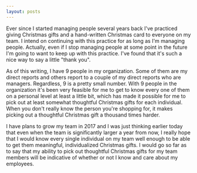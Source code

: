```yaml
---
layout: posts
---
```


Ever since I started managing people several years back I've practiced giving Christmas gifts and a hand-written Christmas card to everyone on my team.  I intend on continuing with this practice for as long as I'm managing people.  Actually, even if I stop managing people at some point in the future I'm going to want to keep up with this practice.  I've found that it's such a nice way to say a little "thank you".

As of this writing, I have 9 people in my organization.  Some of them are my direct reports and others report to a couple of my direct reports who are managers.  Regardless, 9 is a pretty small number.  With 9 people in the organization it's been very feasible for me to get to know every one of them on a personal level at least a little bit, which has made it possible for me to pick out at least somewhat thoughtful Christmas gifts for each individual.  When you don't really know the person you're shopping for, it makes picking out a thoughtful Christmas gift a thousand times harder.

I have plans to grow my team in 2017 and I was just thinking earlier today that even when the team is significantly larger a year from now, I really hope that I would know every single individual on my team well enough to be able to get them meaningful, individualized Christmas gifts.  I would go so far as to say that my ability to pick out thoughtful Christmas gifts for my team members will be indicative of whether or not I know and care about my employees.

